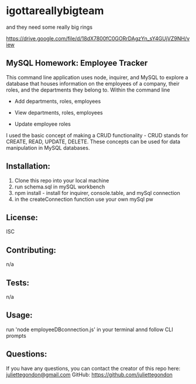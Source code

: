 # igottareallybigteam
and they need some really big rings

https://drive.google.com/file/d/18dX7800fC0GORrDAgzYn_sY4GUjVZ9NH/view

## MySQL Homework: Employee Tracker

This command line application uses node, inquirer, and MySQL to explore a database that houses information on the employees of a company, their roles, and the departments they belong to. Within the command line

  * Add departments, roles, employees

  * View departments, roles, employees

  * Update employee roles


I used the basic concept of making a CRUD functionality - CRUD stands for CREATE, READ, UPDATE, DELETE. These concepts can be used for data manipulation in MySQL databases. 

  ## Installation:

1. Clone this repo into your local machine
2. run schema.sql in mySQL workbench
3. npm install - install for inquirer, console.table, and mySql connection
4. in the createConnection function use your own mySql pw

  ## License:
ISC

  

  ## Contributing:
  n/a

  ## Tests:
  n/a

  ## Usage:
run 'node employeeDBconnection.js' in your terminal annd follow CLI prompts

  ## Questions: 

If you have any questions, you can contact the creator of this repo here: [juliettegondon@gmail.com](mailto:juliettegondon@gmail.com)
GitHub: https://github.com/juliettegondon